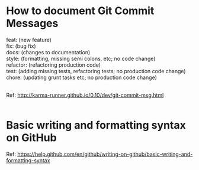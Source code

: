 <h1> How to document Git Commit Messages </h1> 
feat: (new feature) <br>
fix: (bug fix) <br>
docs: (changes to documentation) <br>
style: (formatting, missing semi colons, etc; no code change) <br>
refactor: (refactoring production code) <br>
test: (adding missing tests, refactoring tests; no production code change) <br>
chore: (updating grunt tasks etc; no production code change) <br> <br>

Ref: http://karma-runner.github.io/0.10/dev/git-commit-msg.html <br> <br>


<h1> Basic writing and formatting syntax on GitHub </h1>

Ref: https://help.github.com/en/github/writing-on-github/basic-writing-and-formatting-syntax

